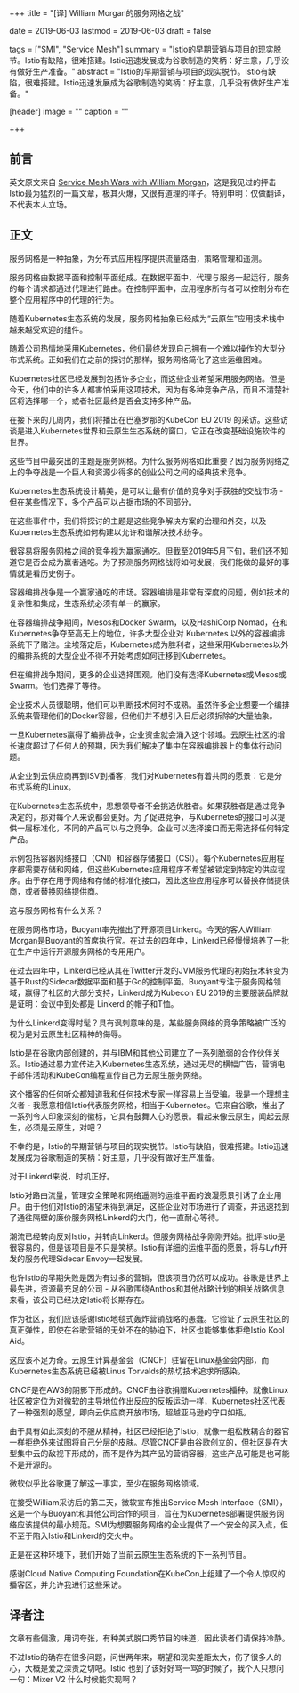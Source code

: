 +++
title = "[译] William Morgan的服务网格之战"

date = 2019-06-03
lastmod = 2019-06-03
draft = false

tags = ["SMI", "Service Mesh"]
summary = "Istio的早期营销与项目的现实脱节。Istio有缺陷，很难搭建。Istio迅速发展成为谷歌制造的笑柄：好主意，几乎没有做好生产准备。"
abstract = "Istio的早期营销与项目的现实脱节。Istio有缺陷，很难搭建。Istio迅速发展成为谷歌制造的笑柄：好主意，几乎没有做好生产准备。"

[header]
image = ""
caption = ""

+++

## 前言

英文原文来自 [Service Mesh Wars with William Morgan](https://softwareengineeringdaily.com/2019/05/31/service-mesh-wars-with-william-morgan/)，这是我见过的抨击Istio最为猛烈的一篇文章，极其火爆，又很有道理的样子。特别申明：仅做翻译，不代表本人立场。

## 正文

服务网格是一种抽象，为分布式应用程序提供流量路由，策略管理和遥测。

服务网格由数据平面和控制平面组成。在数据平面中，代理与服务一起运行，服务的每个请求都通过代理进行路由。在控制平面中，应用程序所有者可以控制分布在整个应用程序中的代理的行为。

随着Kubernetes生态系统的发展，服务网格抽象已经成为“云原生”应用技术栈中越来越受欢迎的组件。

随着公司热情地采用Kubernetes，他们最终发现自己拥有一个难以操作的大型分布式系统。正如我们在之前的探讨的那样，服务网格简化了这些运维困难。

Kubernetes社区已经发展到包括许多企业，而这些企业希望采用服务网络。但是今天，他们中的许多人都害怕采用这项技术，因为有多种竞争产品，而且不清楚社区将选择哪一个，或者社区最终是否会支持多种产品。

在接下来的几周内，我们将播出在巴塞罗那的KubeCon EU 2019 的采访。这些访谈是进入Kubernetes世界和云原生生态系统的窗口，它正在改变基础设施软件的世界。

这些节目中最突出的主题是服务网格。为什么服务网格如此重要？因为服务网络之上的争夺战是一个巨人和资源少得多的创业公司之间的经典技术竞争。

Kubernetes生态系统设计精美，是可以让最有价值的竞争对手获胜的交战市场 - 但在某些情况下，多个产品可以占据市场的不同部分。

在这些事件中，我们将探讨的主题是这些竞争解决方案的治理和外交，以及Kubernetes生态系统如何构建以允许和谐解决技术纷争。

很容易将服务网格之间的竞争视为赢家通吃。但截至2019年5月下旬，我们还不知道它是否会成为赢者通吃。为了预测服务网格战将如何发展，我们能做的最好的事情就是看历史例子。

容器编排战争是一个赢家通吃的市场。容器编排是非常有深度的问题，例如技术的复杂性和集成，生态系统必须有单一的赢家。

在容器编排战争期间，Mesos和Docker Swarm，以及HashiCorp Nomad，在和Kubernetes争夺至高无上的地位，许多大型企业对 Kubernetes 以外的容器编排系统下了赌注。尘埃落定后，Kubernetes成为胜利者，这些采用Kubernetes以外的编排系统的大型企业不得不开始考虑如何迁移到Kubernetes。

但在编排战争期间，更多的企业选择围观。他们没有选择Kubernetes或Mesos或Swarm。他们选择了等待。

企业技术人员很聪明，他们可以判断技术何时不成熟。虽然许多企业想要一个编排系统来管理他们的Docker容器，但他们并不想引入日后必须拆除的大量抽象。

一旦Kubernetes赢得了编排战争，企业资金就会涌入这个领域。云原生社区的增长速度超过了任何人的预期，因为我们解决了集中在容器编排器上的集体行动问题。

从企业到云供应商再到ISV到播客，我们对Kubernetes有着共同的愿景：它是分布式系统的Linux。

在Kubernetes生态系统中，思想领导者不会挑选优胜者。如果获胜者是通过竞争决定的，那对每个人来说都会更好。为了促进竞争，与Kubernetes的接口可以提供一层标准化，不同的产品可以与之竞争。企业可以选择接口而无需选择任何特定产品。

示例包括容器网络接口（CNI）和容器存储接口（CSI）。每个Kubernetes应用程序都需要存储和网络，但这些Kubernetes应用程序不希望被锁定到特定的供应程序。由于存在用于网络和存储的标准化接口，因此这些应用程序可以替换存储提供商，或者替换网络提供商。

这与服务网格有什么关系？

在服务网格市场，Buoyant率先推出了开源项目Linkerd。今天的客人William Morgan是Buoyant的首席执行官。在过去的四年中，Linkerd已经慢慢培养了一批在生产中运行开源服务网格的专用用户。

在过去四年中，Linkerd已经从其在Twitter开发的JVM服务代理的初始技术转变为基于Rust的Sidecar数据平面和基于Go的控制平面。Buoyant专注于服务网格领域，赢得了社区的大部分支持，Linkerd成为Kubecon EU 2019的主要服装品牌就是证明：会议中到处都是 Linkerd 的帽子和T恤。

为什么Linkerd变得时髦？具有讽刺意味的是，某些服务网络的竞争策略被广泛的视为是对云原生社区精神的侮辱。

Istio是在谷歌内部创建的，并与IBM和其他公司建立了一系列脆弱的合作伙伴关系。Istio通过暴力宣传进入Kubernetes生态系统，通过无尽的横幅广告，营销电子邮件活动和KubeCon编程宣传自己为云原生服务网络。

这个播客的任何听众都知道我和任何技术专家一样容易上当受骗。我是一个理想主义者 - 我愿意相信Istio代表服务网格，相当于Kubernetes。它来自谷歌，推出了一系列令人印象深刻的徽标，它具有鼓舞人心的愿景。看起来像云原生，闻起云原生，必须是云原生，对吧？

不幸的是，Istio的早期营销与项目的现实脱节。Istio有缺陷，很难搭建。Istio迅速发展成为谷歌制造的笑柄：好主意，几乎没有做好生产准备。

对于Linkerd来说，时机正好。

Istio对路由流量，管理安全策略和网络遥测的运维平面的浪漫愿景引诱了企业用户。由于他们对Istio的渴望未得到满足，这些企业对市场进行了调查，并迅速找到了通往隔壁的廉价服务网格Linkerd的大门，他一直耐心等待。

潮流已经转向反对Istio，并转向Linkerd。但服务网格战争刚刚开始。批评Istio是很容易的，但是该项目是不只是笑柄。Istio有详细的运维平面的愿景，将与Lyft开发的服务代理Sidecar Envoy一起发展。

也许Istio的早期失败是因为有过多的营销，但该项目仍然可以成功。谷歌是世界上最先进，资源最充足的公司 - 从谷歌围绕Anthos和其他战略计划的相关战略信息来看，该公司已经决定Istio将长期存在。

作为社区，我们应该感谢Istio地毯式轰炸营销战略的愚蠢。它验证了云原生社区的真正弹性，即使在谷歌营销的无处不在的胁迫下，社区也能够集体拒绝Istio Kool Aid。

这应该不足为奇。云原生计算基金会（CNCF）驻留在Linux基金会内部，而Kubernetes生态系统已经被Linus Torvalds的热切技术追求所感染。

CNCF是在AWS的阴影下形成的。CNCF由谷歌捐赠Kubernetes播种。就像Linux社区被定位为对微软的主导地位作出反应的反叛运动一样，Kubernetes社区代表了一种强烈的愿望，即向云供应商开放市场，超越亚马逊的守口如瓶。

由于具有如此深刻的不服从精神，社区已经拒绝了Istio，就像一组松散耦合的器官一样拒绝外来试图将自己分层的皮肤。尽管CNCF是由谷歌创立的，但社区是在大型集中云的敌视下形成的，而不是作为其产品的营销容器，这些产品可能是也可能不是开源的。

微软似乎比谷歌更了解这一事实，至少在服务网格领域。

在接受William采访后的第二天，微软宣布推出Service Mesh Interface（SMI），这是一个与Buoyant和其他公司合作的项目，旨在为Kubernetes部署提供服务网络应该提供的最小规范。SMI为想要服务网络的企业提供了一个安全的买入点，但不至于陷入Istio和Linkerd的交火中。

正是在这种环境下，我们开始了当前云原生生态系统的下一系列节目。

感谢Cloud Native Computing Foundation在KubeCon上组建了一个令人惊叹的播客区，并允许我进行这些采访。

## 译者注

文章有些偏激，用词夸张，有种美式脱口秀节目的味道，因此读者们请保持冷静。

不过Istio的确存在很多问题，问世两年来，期望和现实差距太大，伤了很多人的心，大概是爱之深责之切吧。Istio 也到了该好好骂一骂的时候了，我个人只想问一句：Mixer V2 什么时候能实现啊？
